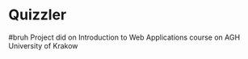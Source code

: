 # Quizzler
#bruh
Project did on Introduction to Web Applications course on AGH University of Krakow

